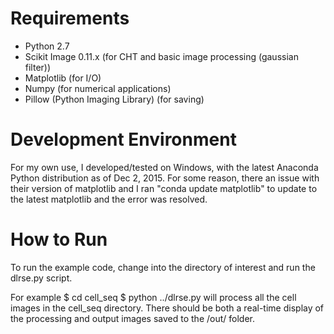 # Requirements
* Python 2.7
* Scikit Image 0.11.x (for CHT and basic image processing (gaussian filter))
* Matplotlib (for I/O)
* Numpy (for numerical applications)
* Pillow (Python Imaging Library) (for saving)

# Development Environment
For my own use, I developed/tested on Windows, with the latest Anaconda Python distribution as of Dec 2, 2015. For some reason, there an issue with their version of matplotlib and I ran "conda update matplotlib" to update to the latest matplotlib and the error was resolved.

# How to Run
To run the example code, change into the directory of interest and run the dlrse.py script.

For example
    $ cd cell_seq
    $ python ../dlrse.py
will process all the cell images in the cell_seq directory. There should be both a real-time display of the processing and output images saved to the <location of dlrse.py>/out/ folder.
